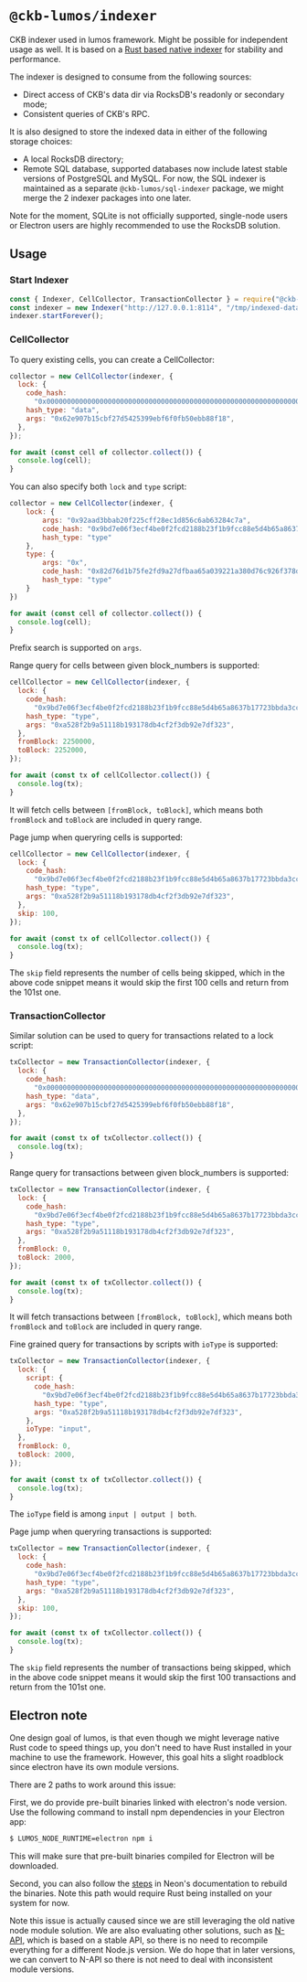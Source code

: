 # `@ckb-lumos/indexer`

CKB indexer used in lumos framework. Might be possible for independent usage as well. It is based on a [Rust based native indexer](https://github.com/quake/ckb-indexer) for stability and performance.

The indexer is designed to consume from the following sources:

* Direct access of CKB's data dir via RocksDB's readonly or secondary mode;
* Consistent queries of CKB's RPC.

It is also designed to store the indexed data in either of the following storage choices:

* A local RocksDB directory;
* Remote SQL database, supported databases now include latest stable versions of PostgreSQL and MySQL. For now, the SQL indexer is maintained as a separate `@ckb-lumos/sql-indexer` package, we might merge the 2 indexer packages into one later.

Note for the moment, SQLite is not officially supported, single-node users or Electron users are highly recommended to use the RocksDB solution.

## Usage

### Start Indexer

```javascript
const { Indexer, CellCollector, TransactionCollector } = require("@ckb-lumos/indexer");
const indexer = new Indexer("http://127.0.0.1:8114", "/tmp/indexed-data");
indexer.startForever();
```


### CellCollector

To query existing cells, you can create a CellCollector:

```javascript
collector = new CellCollector(indexer, {
  lock: {
    code_hash:
      "0x0000000000000000000000000000000000000000000000000000000000000000",
    hash_type: "data",
    args: "0x62e907b15cbf27d5425399ebf6f0fb50ebb88f18",
  },
});

for await (const cell of collector.collect()) {
  console.log(cell);
}
```

You can also specify both `lock` and `type` script: 
```javascript
collector = new CellCollector(indexer, {
    lock: {
        args: "0x92aad3bbab20f225cff28ec1d856c6ab63284c7a",
        code_hash: "0x9bd7e06f3ecf4be0f2fcd2188b23f1b9fcc88e5d4b65a8637b17723bbda3cce8",
        hash_type: "type"
    },
    type: {
        args: "0x",
        code_hash: "0x82d76d1b75fe2fd9a27dfbaa65a039221a380d76c926f378d3f81cf3e7e13f2e",
        hash_type: "type"
    }
})

for await (const cell of collector.collect()) {
  console.log(cell);
}
```


Prefix search is supported on `args`.

Range query for cells between given block_numbers is supported:

```javascript
cellCollector = new CellCollector(indexer, {
  lock: {
    code_hash: 
      "0x9bd7e06f3ecf4be0f2fcd2188b23f1b9fcc88e5d4b65a8637b17723bbda3cce8",
    hash_type: "type",
    args: "0xa528f2b9a51118b193178db4cf2f3db92e7df323",
  },
  fromBlock: 2250000,
  toBlock: 2252000,
});

for await (const tx of cellCollector.collect()) {
  console.log(tx);
}
```
It will fetch cells between `[fromBlock, toBlock]`, which means both `fromBlock` and `toBlock` are included in query range.

Page jump when queryring cells is supported:

```javascript
cellCollector = new CellCollector(indexer, {
  lock: {
    code_hash: 
      "0x9bd7e06f3ecf4be0f2fcd2188b23f1b9fcc88e5d4b65a8637b17723bbda3cce8",
    hash_type: "type",
    args: "0xa528f2b9a51118b193178db4cf2f3db92e7df323",
  },
  skip: 100,
});

for await (const tx of cellCollector.collect()) {
  console.log(tx);
}
```

The `skip` field represents the number of cells being skipped, which in the above code snippet means it would skip the first 100 cells and return from the 101st one.

### TransactionCollector 

Similar solution can be used to query for transactions related to a lock script:

```javascript
txCollector = new TransactionCollector(indexer, {
  lock: {
    code_hash:
      "0x0000000000000000000000000000000000000000000000000000000000000000",
    hash_type: "data",
    args: "0x62e907b15cbf27d5425399ebf6f0fb50ebb88f18",
  },
});

for await (const tx of txCollector.collect()) {
  console.log(tx);
}
```

Range query for transactions between given block_numbers is supported:

```javascript
txCollector = new TransactionCollector(indexer, {
  lock: {
    code_hash: 
      "0x9bd7e06f3ecf4be0f2fcd2188b23f1b9fcc88e5d4b65a8637b17723bbda3cce8",
    hash_type: "type",
    args: "0xa528f2b9a51118b193178db4cf2f3db92e7df323",
  },
  fromBlock: 0,
  toBlock: 2000,
});

for await (const tx of txCollector.collect()) {
  console.log(tx);
}
```

It will fetch transactions between `[fromBlock, toBlock]`, which means both `fromBlock` and `toBlock` are included in query range.

Fine grained query for transactions by scripts with `ioType` is supported: 

```javascript
txCollector = new TransactionCollector(indexer, {
  lock: {
    script: {
      code_hash: 
        "0x9bd7e06f3ecf4be0f2fcd2188b23f1b9fcc88e5d4b65a8637b17723bbda3cce8",
      hash_type: "type",
      args: "0xa528f2b9a51118b193178db4cf2f3db92e7df323",
    },
    ioType: "input",
  },
  fromBlock: 0,
  toBlock: 2000,
});

for await (const tx of txCollector.collect()) {
  console.log(tx);
}
```

The `ioType` field is among `input | output | both`.


Page jump when queryring transactions is supported:

```javascript
txCollector = new TransactionCollector(indexer, {
  lock: {
    code_hash: 
      "0x9bd7e06f3ecf4be0f2fcd2188b23f1b9fcc88e5d4b65a8637b17723bbda3cce8",
    hash_type: "type",
    args: "0xa528f2b9a51118b193178db4cf2f3db92e7df323",
  },
  skip: 100,
});

for await (const tx of txCollector.collect()) {
  console.log(tx);
}
```

The `skip` field represents the number of transactions being skipped, which in the above code snippet means it would skip the first 100 transactions and return from the 101st one.


## Electron note

One design goal of lumos, is that even though we might leverage native Rust code to speed things up, you don't need to have Rust installed in your machine to use the framework. However, this goal hits a slight roadblock since electron have its own module versions.

There are 2 paths to work around this issue:

First, we do provide pre-built binaries linked with electron's node version. Use the following command to install npm dependencies in your Electron app:

```bash
$ LUMOS_NODE_RUNTIME=electron npm i
```

This will make sure that pre-built binaries compiled for Electron will be downloaded.

Second, you can also follow the [steps](https://neon-bindings.com/docs/electron-apps) in Neon's documentation to rebuild the binaries. Note this path would require Rust being installed on your system for now.

Note this issue is actually caused since we are still leveraging the old native node module solution. We are also evaluating other solutions, such as [N-API](https://medium.com/@atulanand94/beginners-guide-to-writing-nodejs-addons-using-c-and-n-api-node-addon-api-9b3b718a9a7f), which is based on a stable API, so there is no need to recompile everything for a different Node.js version. We do hope that in later versions, we can convert to N-API so there is not need to deal with inconsistent module versions.
